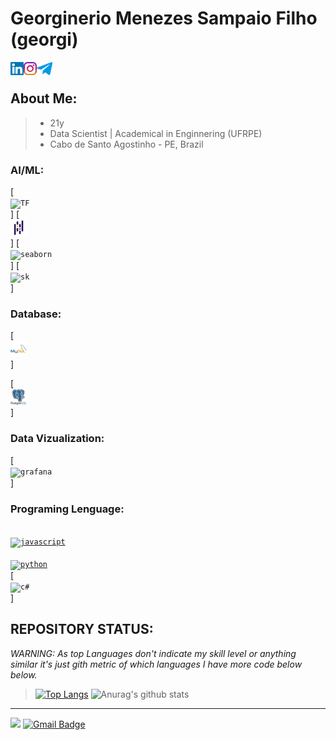 # Georginerio Menezes Sampaio Filho (georgi) 
<a href="https://www.linkedin.com/in/georginerio-sampaio-314b131b1/">
  <img align="left" alt="GS | Linkedin" width="21px" src="https://github.com/rycky5/rycky5/blob/main/assets/linkedin.svg" />
<a href="https://www.instagram.com/georgi_msam/">
  <img align="left" alt="GS | Instagram" width="21px" src="https://github.com/rycky5/rycky5/blob/main/assets/instagram.svg" />
</a>
<a href="https://t.me/georgi_msam">
  <img align="left" alt="GS | Telegram" height="21px" src="https://github.com/rycky5/rycky5/blob/main/assets/Telegram.png" />
</a>
<br>

## About Me:

> * 21y
> * Data Scientist | Academical in Enginnering (UFRPE)
> * Cabo de Santo Agostinho - PE, Brazil
  
### AI/ML:
[<code>
<img alt="TF" width="26px" src="https://www.vectorlogo.zone/logos/tensorflow/tensorflow-icon.svg">
</code>]
[<code>
<img alt="pandas" width="26px" src="https://raw.githubusercontent.com/devicons/devicon/2ae2a900d2f041da66e950e4d48052658d850630/icons/pandas/pandas-original.svg">
</code>]
[<code>
<img alt="seaborn" width="26px" src="https://seaborn.pydata.org/_images/logo-mark-lightbg.svg">
</code>]
[<code>
<img alt="sk" width="26px" src="https://upload.wikimedia.org/wikipedia/commons/0/05/Scikit_learn_logo_small.svg">
</code>]
### Database:
[<code>
<img alt="mysql" width="26px" src="https://raw.githubusercontent.com/devicons/devicon/master/icons/mysql/mysql-original-wordmark.svg">
</code>]

[<code>
<img alt="pg" width="26px" src="https://raw.githubusercontent.com/devicons/devicon/master/icons/postgresql/postgresql-original-wordmark.svg">
</code>]
### Data Vizualization:
[<code>
<img alt="grafana" width="26px" src="https://www.vectorlogo.zone/logos/grafana/grafana-icon.svg">
</code>]
### Programing Lenguage:
[<code>
<img alt="javascript" width="26px" src="https://img.icons8.com/color/240/000000/javascript.png" />
</code>](https://developer.mozilla.org/en-US/docs/Web/JavaScript)
[<code>
<img alt="python" width="26px" src="https://img.icons8.com/color/240/000000/python.png">
</code>](https://www.python.org/)
[<code>
<img alt="c#" width="26px" src="https://img.icons8.com/color/344/c-sharp-logo.png">
</code>]
<br />

## REPOSITORY STATUS:
*WARNING: As top Languages ​​don't indicate my skill level or anything similar it's just gith metric of which languages ​​I have more code below below.*

> [![Top Langs](https://github-readme-stats.vercel.app/api/top-langs/?username=sam-menezes&theme=vision-friendly-dark)](https://github.com/anuraghazra/github-readme-stats) ![Anurag's github stats](https://github-readme-stats.vercel.app/api?username=sam-menezes&show_icons=true&theme=chartreuse-dark)


---
<img src="https://visitor-badge.laobi.icu/badge?page_id=sam-menezes"/>   [![Gmail Badge](https://img.shields.io/badge/-georgineriosampaio@gmail.com-c14438?style=flat-square&logo=Gmail&logoColor=white&link=mailto:georgineriosampaio@gmail.com)](mailto:georgineriosampaio@gmail.com)

